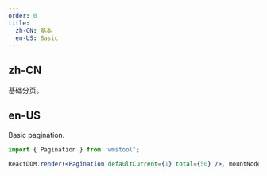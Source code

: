 ```yaml
---
order: 0
title:
  zh-CN: 基本
  en-US: Basic
---
```


## zh-CN

基础分页。

## en-US

Basic pagination.

````jsx
import { Pagination } from 'wmstool';

ReactDOM.render(<Pagination defaultCurrent={1} total={50} />, mountNode);
````
